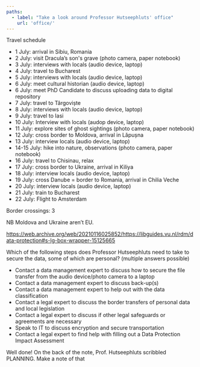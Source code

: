 ```yaml
---
paths:
  - label: "Take a look around Professor Hutseephluts' office"
    url: 'office/'
---
```


Travel schedule

-   1 July: arrival in Sibiu, Romania
-   2 July: visit Dracula’s son's grave (photo camera, paper notebook)
-   3 July: interviews with locals (audio device, laptop)
-   4 July: travel to Bucharest
-   5 July: interviews with locals (audio device, laptop)
-   6 July: meet cultural historian (audio device, laptop)
-   6 July: meet PhD Candidate to discuss uploading data to digital repository
-   7 July: travel to Târgoviște
-   8 July: interviews with locals (audio device, laptop)
-   9 July: travel to Iasi
-   10 July: Interview with locals (audop device, laptop)
-   11 July: explore sites of ghost sightings (photo camera, paper notebook)
-   12 July: cross border to Moldova, arrival in Lăpușna
-   13 July: interview locals (audio device, laptop)
-   14-15 July: hike into nature, observations (photo camera, paper notebook)
-   16 July: travel to Chisinau, relax
-   17 July: cross border to Ukraine, arrival in Kiliya
-   18 July: interview locals (audio device, laptop)
-   19 July: cross Danube = border to Romania, arrival in Chilia Veche
-   20 July: interview locals (audio device, laptop)
-   21 July: train to Bucharest
-   22 July: Flight to Amsterdam

Border crossings: 3

NB Moldova and Ukraine aren’t EU.


https://web.archive.org/web/20210116025852/https://libguides.vu.nl/rdm/data-protection#s-lg-box-wrapper-15125665

Which of the following steps does Professor Hutseephluts need to take to secure the data, some of which are personal? (multiple answers possible)

-   Contact a data management expert to discuss how to secure the file transfer from the audio device/photo camera to a laptop
-   Contact a data management expert to discuss back-up(s)
-   Contact a data management expert to help out with the data classification
-   Contact a legal expert to discuss the border transfers of personal data and local legislation
-   Contact a legal expert to discuss if other legal safeguards or agreements are necessary
-   Speak to IT to discuss encryption and secure transportation
-   Contact a legal expert to find help with filling out a Data Protection Impact Assessment

Well done! On the back of the note, Prof. Hutseephluts scribbled PLANNING. Make a note of that
